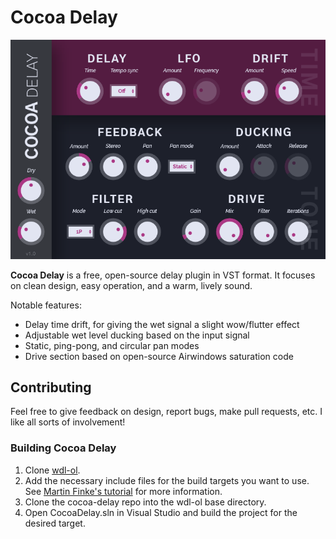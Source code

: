 # Cocoa Delay

![Cocoa Delay screenshot](images/screenshot.png)

**Cocoa Delay** is a free, open-source delay plugin in VST format. It focuses on clean design, easy operation, and a warm, lively sound.

Notable features:
- Delay time drift, for giving the wet signal a slight wow/flutter effect
- Adjustable wet level ducking based on the input signal
- Static, ping-pong, and circular pan modes
- Drive section based on open-source Airwindows saturation code

## Contributing

Feel free to give feedback on design, report bugs, make pull requests, etc. I like all sorts of involvement!

### Building Cocoa Delay

1. Clone [wdl-ol](https://github.com/olilarkin/wdl-ol).
2. Add the necessary include files for the build targets you want to use. See [Martin Finke's tutorial](http://www.martin-finke.de/blog/articles/audio-plugins-002-setting-up-wdl-ol/) for more information.
3. Clone the cocoa-delay repo into the wdl-ol base directory.
4. Open CocoaDelay.sln in Visual Studio and build the project for the desired target.
